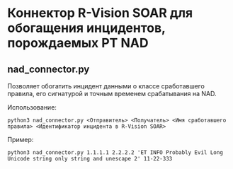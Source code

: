 # Коннектор R-Vision SOAR для обогащения инцидентов, порождаемых PT NAD   
## nad_connector.py 
  
Позволяет обогатить инцидент данными о классе сработавшего правила, его сигнатурой и точным временем срабатывания на NAD.
  
Использование:
  
```shell 
python3 nad_connector.py <Отправитель> <Получатель> <Имя сработавшего правила> <Идентификатор инцидента в R-Vision SOAR> 
```

Пример:

```shell 
python3 nad_connector.py 1.1.1.1 2.2.2.2 'ET INFO Probably Evil Long Unicode string only string and unescape 2' 11-22-333 
```
#
